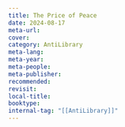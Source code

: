 ```yaml
---
title: The Price of Peace
date: 2024-08-17
meta-url: 
cover: 
category: AntiLibrary
meta-lang: 
meta-year: 
meta-people: 
meta-publisher: 
recommended: 
revisit: 
local-title: 
booktype:
internal-tag: "[[AntiLibrary]]"
---
```


